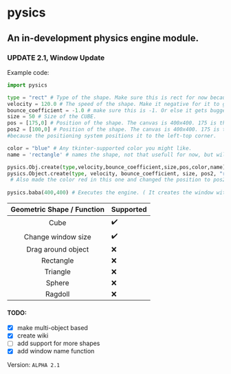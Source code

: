 # pysics
## An in-development physics engine module.


### UPDATE 2.1, Window Update


Example code:
```python
import pysics

type = "rect" # Type of the shape. Make sure this is rect for now because no other shapes are supported at the current moment.
velocity = 120.0 # The speed of the shape. Make it negative for it to go up.
bounce_coefficient = -1.0 # make sure this is -1. Or else it gets bugged.
size = 50 # Size of the CUBE.
pos = [175,0] # Position of the shape. The canvas is 400x400. 175 is the center 
pos2 = [100,0] # Position of the shape. The canvas is 400x400. 175 is the center 
#because the positioning system positions it to the left-top corner.

color = "blue" # Any tkinter-supported color you might like.
name = 'rectangle' # names the shape, not that usefull for now, but will be in the later versions.

pysics.Obj.create(type,velocity,bounce_coefficient,size,pos,color,name) # Creates the object. 
pysics.Object.create(type, velocity, bounce_coefficient, size, pos2, "red", "obj2") # The second object. Make sure the names are not the same. 
 # Also made the color red in this one and changed the position to pos2, the second variable for position.
 
pysics.baba(400,400) # Executes the engine. ( It creates the window with width and height of 400 and 400.
```

|                               Geometric Shape / Function                               |                         Supported                                             
|:--------------------------------------------------------------------------------------:|:-------------------------------------------------------------------|
| Cube                                                                                   | ✔️                                                                |
| Change window size  | ✔️  
| Drag around object | ❌
| Rectangle                                                                              | ❌                                                     |
| Triangle  | ❌
| Sphere | ❌
| Ragdoll | ❌




#### TODO:
- [x] make multi-object based
- [x] create wiki
- [ ] add support for more shapes
- [x] add window name function

Version: ``ALPHA 2.1``
